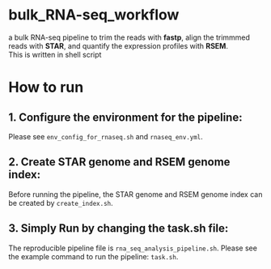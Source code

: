 # bulk_RNA-seq_workflow
a bulk RNA-seq pipeline to trim the reads with __fastp__, align the trimmmed reads with __STAR__, and quantify the expression profiles with __RSEM__.  
This is written in shell script    

# How to run
## 1. Configure the environment for the pipeline:  
Please see `env_config_for_rnaseq.sh` and `rnaseq_env.yml`.  
  
## 2. Create STAR genome and RSEM genome index:  
Before running the pipeline, the STAR genome and RSEM genome index can be created by `create_index.sh`.

## 3. Simply Run by changing the task.sh file:   
The reproducible pipeline file is `rna_seq_analysis_pipeline.sh`.
Please see the example command to run the pipeline: `task.sh`.
